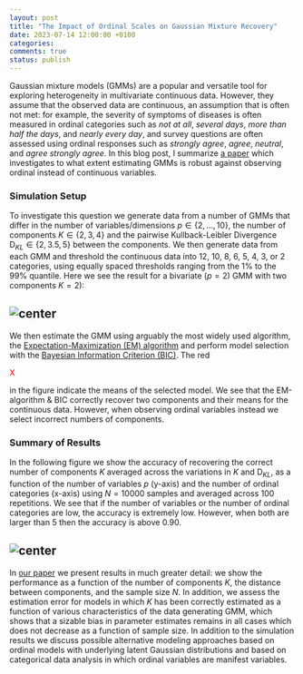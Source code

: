 ```yaml
---
layout: post
title: "The Impact of Ordinal Scales on Gaussian Mixture Recovery"
date: 2023-07-14 12:00:00 +0100
categories: 
comments: true
status: publish
---
```


Gaussian mixture models (GMMs) are a popular and versatile tool for exploring heterogeneity in multivariate continuous data. However, they assume that the observed data are continuous, an assumption that is often not met: for example, the severity of symptoms of diseases is often measured in ordinal categories such as *not at all*, *several days*, *more than half the days*, and *nearly every day*, and survey questions are often assessed using ordinal responses such as *strongly agree*, *agree*, *neutral*, and *agree strongly agree*. In this blog post, I summarize [a paper](https://link.springer.com/article/10.3758/s13428-022-01883-8) which investigates to what extent estimating GMMs is robust against observing ordinal instead of continuous variables.

### Simulation Setup

To investigate this question we generate data from a number of GMMs that differ in the number of variables/dimensions $p \in \{2, \dots, 10 \}$, the number of components $K \in \{2,3,4\}$ and the pairwise Kullback-Leibler Divergence $\text{D}_{KL} \in \{2, 3.5, 5\}$ between the components. We then generate data from each GMM and threshold the continuous data into 12, 10, 8, 6, 5, 4, 3, or 2 categories, using equally spaced thresholds ranging from the 1% to the 99% quantile. Here we see the result for a bivariate ($p=2$) GMM with two components $K=2$):

## ![center](http://jmbh.github.io/figs/OrdinalGMM/OGMM_setup.png) 

We then estimate the GMM using arguably the most widely used algorithm, the [Expectation-Maximization (EM) algorithm](https://en.wikipedia.org/wiki/Expectation%E2%80%93maximization_algorithm) and perform model selection with the [Bayesian Information Criterion (BIC)](https://en.wikipedia.org/wiki/Bayesian_information_criterion). The red <p style="color:red;">X</p> in the figure indicate the means of the selected model. We see that the EM-algorithm & BIC correctly recover two components and their means for the continuous data. However, when observing ordinal variables instead we select incorrect numbers of components.

### Summary of Results

In the following figure we show the accuracy of recovering the correct number of components $K$ averaged across the variations in $K$ and $\text{D}_{KL}$, as a function of the number of variables $p$ (y-axis) and the number of ordinal categories (x-axis) using $N=10000$ samples and averaged across $100$ repetitions. We see that if the number of variables or the number of ordinal categories are low, the accuracy is extremely low. However, when both are larger than $5$ then the accuracy is above $0.90$.

## ![center](http://jmbh.github.io/figs/OrdinalGMM/OGMM_results.png) 

In [our paper](https://link.springer.com/article/10.3758/s13428-022-01883-8) we present results in much greater detail: we show the performance as a function of the number of components $K$, the distance between components, and the sample size $N$. In addition, we assess the estimation error for models in which $K$ has been correctly estimated as a function of various characteristics of the data generating GMM, which shows that a sizable bias in parameter estimates remains in all cases which does not decrease as a function of sample size. In addition to the simulation results we discuss possible alternative modeling approaches based on ordinal models with underlying latent Gaussian distributions and based on categorical data analysis in which ordinal variables are manifest variables.








